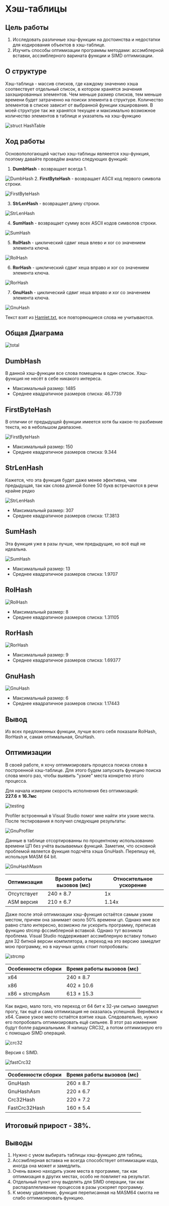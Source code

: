 # Хэш-таблицы


## Цель работы
1. Исследовать различные хэш-функции на достоинства и недостатки для кодирования объектов в хэш-таблице.
2. Изучить способы оптимизации программы методами: ассэмблерной вставки, ассэмблерного варината функции и SIMD оптимизации.

## О структуре
Хэш-таблица - массив списков, где каждому значению хэша соотвествует отдельный список, в котором хранятся значения захэшированных элементов. Чем меньше размер списков, тем меньше времени будет затраченно на поиски элемента в структуре. Количество элементов в списке зависит от выбранной функции хэширования.
В моей структуре так же хранятся текущее и максимально возможное количество элементов в таблице и указатель на хэш-функцию

![struct HashTable](source/hashtable.jpg)

## Ход работы 
Основопологающей частью хэш-таблицы являеется хэш-функция, поэтому давайте проведём анализ следующих функций:
1. **DumbHash** - возвращает всегда 1.

![DumbHash](source/DumbHash.jpg)
2. **FirstByteHash** - возвращает ASCII код первого символа строки.

![FirstByteHash](source/FirstByteHash.jpg)

3. **StrLenHash** - возвращает длину строки.

![StrLenHash](source/StrLenHash.jpg)

4. **SumHash** - возвращает сумму всех ASCII кодов символов строки.

![SumHash](source/SumHash.jpg)

5. **RolHash** - циклический сдвиг хеша влево и xor со значением элемента ключа.

![RolHash](source/RolHash.jpg)

6. **RorHash** - циклический сдвиг хеша вправо и xor со значением элемента 
ключа.

![RorHash](source/RorHash.jpg)

7. **GnuHash** - циклический сдвиг хеша вправо и xor со значением элемента ключа.

![GnuHash](source/GnuHash.jpg)

Текст взят из [Hamlet.txt](in/input.txt), все повторяющиеся слова не учитываются.

## Общая Диаграма

![total](diagrams/Total.jpg)

## DumbHash
В данной хэш-функции все слова помещены в один список. Хэш-функция не несёт в себе никакого интереса.
- Максимальный размер: 1485
- Среднее квадратичное размеров списка: 46.7739
## FirstByteHash
В отличии от предыдущей функции имеется хотя бы какое-то разбиение текста, но в 
небольшом диапазоне.

![FirstByteHash](diagrams/firstByte.jpg)

- Максимальный размер: 150
- Среднее квадратичное размеров списка: 9.344


## StrLenHash
Кажется, что эта функция будет даже менее эфективна, чем предыдущая, так как слова длиной более 50 букв встречаются в речи крайне редко

![StrLenHash](diagrams/LengthHash.jpg)

- Максимальный размер: 307
- Среднее квадратичное размеров списка: 17.3813

## SumHash

Эта функция уже в разы лучше, чем предыдущие, но всё ещё не идеальна.

![SumHash](diagrams/SumHash.jpg)

- Максимальный размер: 13
- Среднее квадратичное размеров списка: 1.9707

## RolHash

![RolHash](diagrams/RolHash.jpg)

- Максимальный размер: 8
- Среднее квадратичное размеров списка: 1.31105

## RorHash

![RorHash](diagrams/RorHash.jpg)

- Максимальный размер: 9
- Среднее квадратичное размеров списка: 1.69377

## GnuHash

![GnuHash](diagrams/GnuHash.jpg)

- Максимальный размер: 6
- Среднее квадратичное размеров списка: 1.17443

## Вывод

Из всех предложенных функции, лучше всего себя показали RolHash, RorHash и, самая оптимальная, GnuHash.

## Оптимизации

В своей работе, я хочу оптимизировать процесса поиска слова в построенной хэш-таблице. Для этого будем запускать функцию поиска слова много раз, чтобы 
выявить "узкие" места конкретно этого процесса.

Для начала измерим скорость исполнения без оптимизаций:  
**227.6 ± 16.7мс**


![testing](source/testing.jpg)

Profiler встроенный в Visual Studio помог мне найти эти узкие места.
После тестирования я получил следующие результаты:

![GnuProfiler](source/GnuHashProfiler.jpg)

Данные в таблице отсортированны по процентному использованию времени ЦП без учёта вызываемых функций.
Заметим, что основной проблемой является функция подсчёта хэша GnuHash. Перепишу её, используя MASM 64 bit.

![GnuHashMasm](source/GnuHashMasm.png)

|  Оптимизация | Время работы вызовов (мс) | Относительное ускорение |
|---|---|---|
| Отсутствует | 240 ± 8.7 | 1x |
| ASM версия | 210 ± 6.7 | 1.14x |

Даже после этой оптимизации хэш-функция остаётся самым узким местом, причем она занимает около 50% времени цп.
Однако мне все равно стало интересно, возможно ли ускорить программу, преписав функцию strcmp фссэмблерной вставкой. Однако тут возникла проблема. Visual Studio поддерживает ассэмблерную вставку только для 32 битной версии компилятора, а переход на это версию замедлит мою программу, но в научных целях стоит попробовать:

![strcmp](source/strcmpASM.png)

|  Особенности сборки | Время работы вызовов (мс) |
|---|---|
| x64 | 240 ± 8.7 |
| x86 | 402 ± 10.6 |
| x86 + strcmpAsm|  613 ± 15.3 |

Как видно, мало того, что переход от 64 бит к 32-ум сильно замедлил прогу, так ещё и сама оптимизация не оказалась успешной.
Вернёмся к x64.
Самое узкое место остаётся взятие хэша. Следовательно, нужно его попробовать оптимизировать ещё сильнее. В этот раз изменения будут болле радикальными. Я напишу CRC32, а потом оптимизирую его с помощью SIMD операций.

![crc32](source/crc32.png)

Версия с SIMD.

![fastCrc32](source/fastcrc32.png)

|  Особенности сборки | Время работы вызовов (мс) |
|---|---|
| GnuHash | 260 ± 8.7 |
| GnuHashAsm | 220 ± 6.7 |
| Crc32Hash | 220 ± 7.2 |
| FastCrc32Hash| 160 ± 5.4 |

## **Итоговый прирост - 38%.**

## Выводы

1. Нужно с умом выбирать таблицы хэш-функцию для таблиц.
2. Ассэмблерная вставка не всегда способствует оптимизации кода, иногда она может и замедлить.
3. Очень важно находить узкие места в программе, так как оптимизация в других местах, особо не повлияет на результат.
4. Отдельный пункт хочу выделять для SIMD операции, так как распараллеливание процессов в разы ускоряет программу.
5. К моему удивлению, функция переписанная на MASM64 смогла не слабо оптимизировать функцию. 